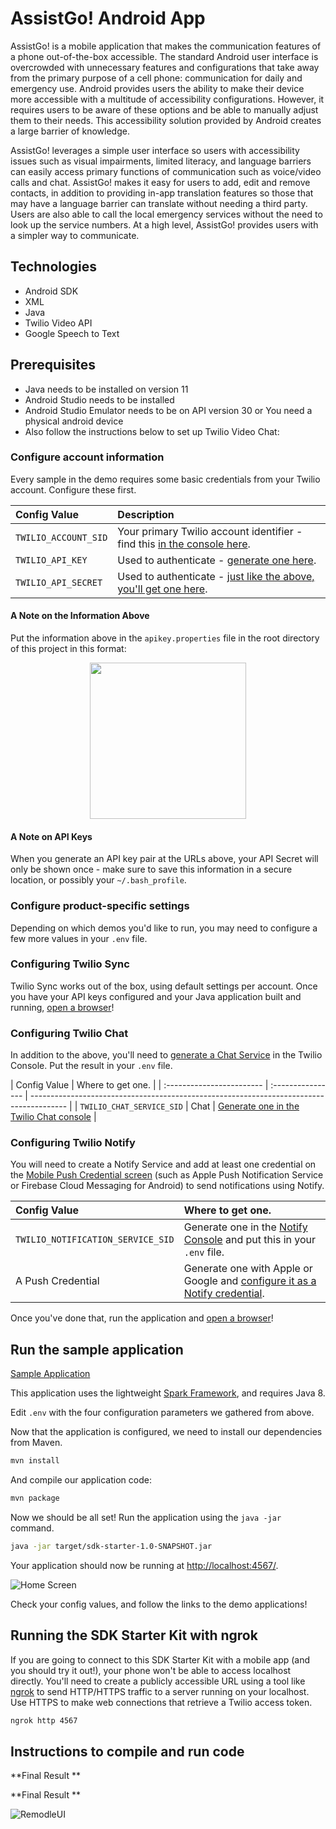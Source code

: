 # AssistGo! Android App

AssistGo! is a mobile application that makes the communication features of a phone out-of-the-box accessible. The standard Android user interface is overcrowded with unnecessary features and configurations that take away from the primary purpose of a cell phone: communication for daily and emergency use. Android provides users the ability to make their device more accessible with a multitude of accessibility configurations. However, it requires users to be aware of these options and be able to manually adjust them to their needs. This accessibility solution provided by Android creates a large barrier of knowledge.

AssistGo! leverages a simple user interface so users with accessibility issues such as visual impairments, limited literacy, and language barriers can easily access primary functions of communication such as voice/video calls and chat. AssistGo! makes it easy for users to add, edit and remove contacts, in addition to providing in-app translation features so those that may have a language barrier can translate without needing a third party. Users are also able to call the local emergency services without the need to look up the service numbers. At a high level, AssistGo! provides users with a simpler way to communicate.

## Technologies

- Android SDK
- XML
- Java
- Twilio Video API
- Google Speech to Text

## Prerequisites

- Java needs to be installed on version 11
- Android Studio needs to be installed
- Android Studio Emulator needs to be on API version 30 or You need a physical android device
- Also follow the instructions below to set up Twilio Video Chat:

### Configure account information

Every sample in the demo requires some basic credentials from your Twilio account. Configure these first.

| Config Value         | Description                                                                                                           |
| :------------------- | :-------------------------------------------------------------------------------------------------------------------- |
| `TWILIO_ACCOUNT_SID` | Your primary Twilio account identifier - find this [in the console here](https://www.twilio.com/console).             |
| `TWILIO_API_KEY`     | Used to authenticate - [generate one here](https://www.twilio.com/console/dev-tools/api-keys).                        |
| `TWILIO_API_SECRET`  | Used to authenticate - [just like the above, you'll get one here](https://www.twilio.com/console/dev-tools/api-keys). |

#### A Note on the Information Above

Put the information above in the `apikey.properties` file in the root directory of this project in this format:

<p align="center">
  <img height="250" src="./apiKeyPropertiesImage.png">
</p>

#### A Note on API Keys

When you generate an API key pair at the URLs above, your API Secret will only be shown once -
make sure to save this information in a secure location, or possibly your `~/.bash_profile`.

### Configure product-specific settings

Depending on which demos you'd like to run, you may need to configure a few more values in your
`.env` file.

### Configuring Twilio Sync

Twilio Sync works out of the box, using default settings per account. Once you have your API keys configured and your Java application built and running, [open a browser](http://localhost:4567/sync)!

### Configuring Twilio Chat

In addition to the above, you'll need to [generate a Chat Service](https://www.twilio.com/console/chat/services) in the Twilio Console. Put the result in your `.env` file.

| Config Value              | Where to get one. |
| :------------------------ | :---------------- | --------------------------------------------------------------------------------------- |
| `TWILIO_CHAT_SERVICE_SID` | Chat              | [Generate one in the Twilio Chat console](https://www.twilio.com/console/chat/services) |

### Configuring Twilio Notify

You will need to create a Notify Service and add at least one credential on the [Mobile Push Credential screen](https://www.twilio.com/console/notify/credentials) (such as Apple Push Notification Service or Firebase Cloud Messaging for Android) to send notifications using Notify.

| Config Value                      | Where to get one.                                                                                                               |
| :-------------------------------- | :------------------------------------------------------------------------------------------------------------------------------ |
| `TWILIO_NOTIFICATION_SERVICE_SID` | Generate one in the [Notify Console](https://www.twilio.com/console/notify/services) and put this in your `.env` file.          |
| A Push Credential                 | Generate one with Apple or Google and [configure it as a Notify credential](https://www.twilio.com/console/notify/credentials). |

Once you've done that, run the application and [open a browser](localhost:4567/notify)!

## Run the sample application

[Sample Application](https://github.com/TwilioDevEd/sdk-starter-java)

This application uses the lightweight [Spark Framework](http://www.sparkjava.com), and
requires Java 8.

Edit `.env` with the four configuration parameters we gathered from above.

Now that the application is configured, we need to install our dependencies from Maven.

```bash
mvn install
```

And compile our application code:

```bash
mvn package
```

Now we should be all set! Run the application using the `java -jar` command.

```bash
java -jar target/sdk-starter-1.0-SNAPSHOT.jar
```

Your application should now be running at [http://localhost:4567/](http://localhost:4567/).

![Home Screen](https://cloud.githubusercontent.com/assets/809856/26252870/0bfd80ac-3c77-11e7-9252-2b19dff5d784.png)

Check your config values, and follow the links to the demo applications!

## Running the SDK Starter Kit with ngrok

If you are going to connect to this SDK Starter Kit with a mobile app (and you should try it out!), your phone won't be able to access localhost directly. You'll need to create a publicly accessible URL using a tool like [ngrok](https://ngrok.com/) to send HTTP/HTTPS traffic to a server running on your localhost. Use HTTPS to make web connections that retrieve a Twilio access token.

```bash
ngrok http 4567
```

## Instructions to compile and run code

**Final Result
**

**Final Result
**

![RemodleUI](https://user-images.githubusercontent.com/45721682/166291196-338f1873-0e48-492a-975d-35f2b1302e91.gif)

